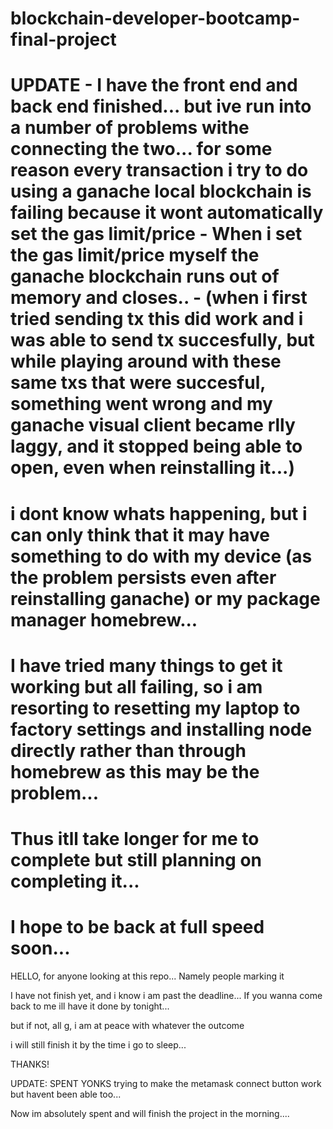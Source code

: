 # blockchain-developer-bootcamp-final-project

# UPDATE - I have the front end and back end finished... but ive run into a number of problems withe connecting the two... for some reason every transaction i try to do using a ganache local blockchain is failing because it wont automatically set the gas limit/price - When i set the gas limit/price myself the ganache blockchain runs out of memory and closes.. - (when i first tried sending tx this did work and i was able to send tx succesfully, but while playing around with these same txs that were succesful, something went wrong and my ganache visual client became rlly laggy, and it stopped being able to open, even when reinstalling it...)
# i dont know whats happening, but i can only think that it may have something to do with my device (as the problem persists even after reinstalling ganache) or my package manager homebrew...
# I have tried many things to get it working but all failing, so i am resorting to resetting my laptop to factory settings and installing node directly rather than through homebrew as this may be the problem...

# Thus itll take longer for me to complete but still planning on completing it...
# I hope to be back at full speed soon...



HELLO, for anyone looking at this repo...
Namely people marking it

I have not finish yet, and i know i am past the deadline...
If you wanna come back to me ill have it done by tonight...

but if not, all g, i am at peace with whatever the outcome

i will still finish it by the time i go to sleep...

THANKS!

UPDATE: SPENT YONKS trying to make the metamask connect button work but havent been able too...

Now im absolutely spent and will finish the project in the morning....
